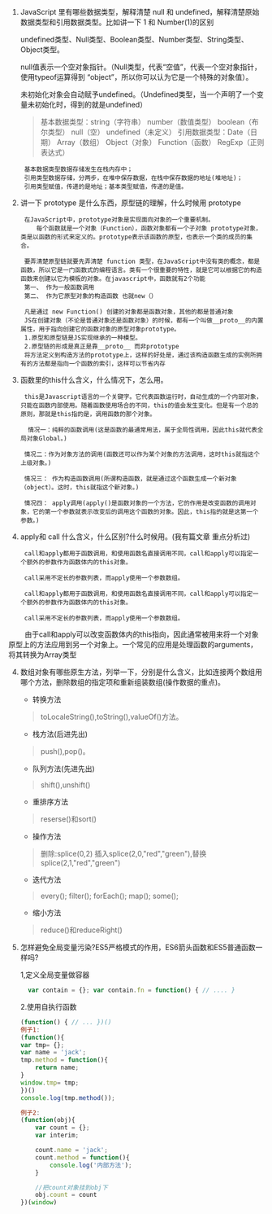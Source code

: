 1. JavaScript 里有哪些数据类型，解释清楚 null 和 undefined，解释清楚原始数据类型和引用数据类型。比如讲一下 1 和 Number(1)的区别
   
    undefined类型、Null类型、Boolean类型、Number类型、String类型、Object类型。

    null值表示一个空对象指针。（Null类型，代表“空值”，代表一个空对象指针，使用typeof运算得到 “object”，所以你可以认为它是一个特殊的对象值）。
    
    未初始化对象会自动赋予undefined。（Undefined类型，当一个声明了一个变量未初始化时，得到的就是undefined）

    >基本数据类型：string（字符串） number（数值类型） boolean（布尔类型） null（空） undefined（未定义）
引用数据类型：Date（日期） Array（数组） Object（对象） Function（函数） RegExp（正则表达式）


        基本数据类型数据存储发生在栈内存中；
        引用类型数据存储，分两步，在堆中保存数据，在栈中保存数据的地址(堆地址)；
        引用类型赋值，传递的是地址；基本类型赋值，传递的是值。

1. 讲一下 prototype 是什么东西，原型链的理解，什么时候用 prototype

        在JavaScript中，prototype对象是实现面向对象的一个重要机制。
        　　每个函数就是一个对象（Function），函数对象都有一个子对象 prototype对象，类是以函数的形式来定义的。prototype表示该函数的原型，也表示一个类的成员的集合。
        
        要弄清楚原型链就要先弄清楚 function 类型，在JavaScript中没有类的概念，都是函数，所以它是一门函数式的编程语言。类有一个很重要的特性，就是它可以根据它的构造函数来创建以它为模板的对象。在javascript中，函数就有2个功能
        第一、 作为一般函数调用
        第二、 作为它原型对象的构造函数 也就new（）
        
        凡是通过 new Function() 创建的对象都是函数对象，其他的都是普通对象
        JS在创建对象（不论是普通对象还是函数对象）的时候，都有一个叫做__proto__的内置属性，用于指向创建它的函数对象的原型对象prototype。
        1.原型和原型链是JS实现继承的一种模型。
        2.原型链的形成是真正是靠__proto__ 而非prototype
        将方法定义到构造方法的prototype上，这样的好处是，通过该构造函数生成的实例所拥有的方法都是指向一个函数的索引，这样可以节省内存

2. 函数里的this什么含义，什么情况下，怎么用。

        this是Javascript语言的一个关键字。它代表函数运行时，自动生成的一个内部对象，只能在函数内部使用。随着函数使用场合的不同，this的值会发生变化。但是有一个总的原则，那就是this指的是，调用函数的那个对象。

         情况一：纯粹的函数调用(这是函数的最通常用法，属于全局性调用，因此this就代表全局对象Global。)

        情况二：作为对象方法的调用(函数还可以作为某个对象的方法调用，这时this就指这个上级对象。)

        情况三： 作为构造函数调用(所谓构造函数，就是通过这个函数生成一个新对象（object）。这时，this就指这个新对象。)

        情况四： apply调用(apply()是函数对象的一个方法，它的作用是改变函数的调用对象，它的第一个参数就表示改变后的调用这个函数的对象。因此，this指的就是这第一个参数。)

3. apply和 call 什么含义，什么区别?什么时候用。(我有篇文章 重点分析过)

        call和apply都用于函数调用，和使用函数名直接调用不同，call和apply可以指定一个额外的参数作为函数体内的this对象。
 
        call采用不定长的参数列表，而apply使用一个参数数组。
 
        call和apply都用于函数调用，和使用函数名直接调用不同，call和apply可以指定一个额外的参数作为函数体内的this对象。
 
        call采用不定长的参数列表，而apply使用一个参数数组。
 
　　    由于call和apply可以改变函数体内的this指向，因此通常被用来将一个对象原型上的方法应用到另一个对象上。一个常见的应用是处理函数的arguments，将其转换为Array类型

4. 数组对象有哪些原生方法，列举一下，分别是什么含义，比如连接两个数组用哪个方法，删除数组的指定项和重新组装数组(操作数据的重点)。

    - 转换方法

    >toLocaleString(),toString(),valueOf()方法。

    - 栈方法(后进先出)

    >push(),pop()。

    - 队列方法(先进先出)

    >shift(),unshift()

    - 重排序方法

    >reserse()和sort()

    - 操作方法

    >删除:splice(0,2)  插入splice(2,0,"red","green"),替换splice(2,1,"red","green")

    - 迭代方法

    >every();
    filter();
    forEach();
    map();
    some();

    - 缩小方法

    >reduce()和reduceRight()


5. 怎样避免全局变量污染?ES5严格模式的作用，ES6箭头函数和ES5普通函数一样吗?

    1,定义全局变量做容器
    ```js
      var contain = {}; var contain.fn = function() { // .... }
    ```

    2.使用自执行函数
    ```js
    (function() { // ... })()
    例子1:
    (function(){
    var tmp= {};
    var name = 'jack';
    tmp.method = function(){
        return name;
    }
    window.tmp= tmp;
    })()
    console.log(tmp.method());

    例子2:
    (function(obj){
        var count = {};
        var interim;

        count.name = 'jack';
        count.method = function(){
            console.log('内部方法');
        } 

        //把count对象挂到obj下
        obj.count = count
    })(window)
 ```
